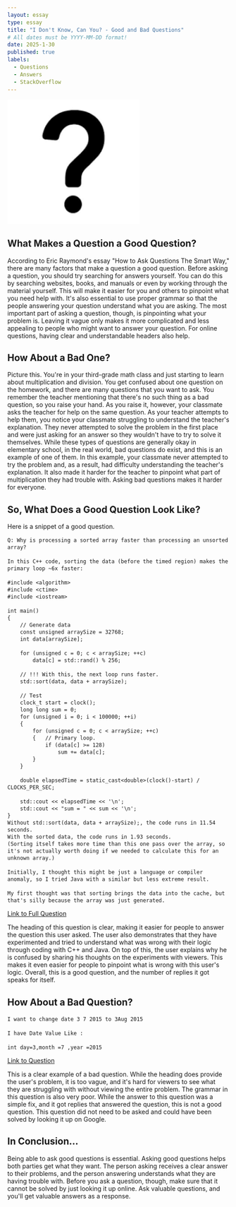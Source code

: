 ```yaml
---
layout: essay
type: essay
title: "I Don't Know, Can You? - Good and Bad Questions"
# All dates must be YYYY-MM-DD format!
date: 2025-1-30
published: true
labels:
  - Questions
  - Answers
  - StackOverflow
---
```


<img width="300px" class="rounded float-start pe-4" src="../img/question.png">

## What Makes a Question a Good Question?

According to Eric Raymond's essay "How to Ask Questions The Smart Way," there are many factors that make a question a good question. Before asking a question, you should try searching for answers yourself. You can do this by searching websites, books, and manuals or even by working through the material yourself. This will make it easier for you and others to pinpoint what you need help with. It's also essential to use proper grammar so that the people answering your question understand what you are asking. The most important part of asking a question, though, is pinpointing what your problem is. Leaving it vague only makes it more complicated and less appealing to people who might want to answer your question. For online questions, having clear and understandable headers also help.

## How About a Bad One?

Picture this. You're in your third-grade math class and just starting to learn about multiplication and division. You get confused about one question on the homework, and there are many questions that you want to ask. You remember the teacher mentioning that there's no such thing as a bad question, so you raise your hand. As you raise it, however, your classmate asks the teacher for help on the same question. As your teacher attempts to help them, you notice your classmate struggling to understand the teacher's explanation. They never attempted to solve the problem in the first place and were just asking for an answer so they wouldn't have to try to solve it themselves. While these types of questions are generally okay in elementary school, in the real world, bad questions do exist, and this is an example of one of them. In this example, your classmate never attempted to try the problem and, as a result, had difficulty understanding the teacher's explanation. It also made it harder for the teacher to pinpoint what part of multiplication they had trouble with. Asking bad questions makes it harder for everyone. 

## So, What Does a Good Question Look Like?

Here is a snippet of a good question.

```
Q: Why is processing a sorted array faster than processing an unsorted array?

In this C++ code, sorting the data (before the timed region) makes the primary loop ~6x faster:

#include <algorithm>
#include <ctime>
#include <iostream>

int main()
{
    // Generate data
    const unsigned arraySize = 32768;
    int data[arraySize];

    for (unsigned c = 0; c < arraySize; ++c)
        data[c] = std::rand() % 256;

    // !!! With this, the next loop runs faster.
    std::sort(data, data + arraySize);

    // Test
    clock_t start = clock();
    long long sum = 0;
    for (unsigned i = 0; i < 100000; ++i)
    {
        for (unsigned c = 0; c < arraySize; ++c)
        {   // Primary loop.
            if (data[c] >= 128)
                sum += data[c];
        }
    }

    double elapsedTime = static_cast<double>(clock()-start) / CLOCKS_PER_SEC;

    std::cout << elapsedTime << '\n';
    std::cout << "sum = " << sum << '\n';
}
Without std::sort(data, data + arraySize);, the code runs in 11.54 seconds.
With the sorted data, the code runs in 1.93 seconds.
(Sorting itself takes more time than this one pass over the array, so it's not actually worth doing if we needed to calculate this for an unknown array.)

Initially, I thought this might be just a language or compiler anomaly, so I tried Java with a similar but less extreme result.

My first thought was that sorting brings the data into the cache, but that's silly because the array was just generated.
```
<p><a href="https://stackoverflow.com/questions/11227809/why-is-processing-a-sorted-array-faster-than-processing-an-unsorted-array">Link to Full Question</a></p>
The heading of this question is clear, making it easier for people to answer the question this user asked. The user also demonstrates that they have experimented and tried to understand what was wrong with their logic through coding with C++ and Java. On top of this, the user explains why he is confused by sharing his thoughts on the experiments with viewers. This makes it even easier for people to pinpoint what is wrong with this user's logic. Overall, this is a good question, and the number of replies it got speaks for itself.

## How About a Bad Question?

```
I want to change date 3 7 2015 to 3Aug 2015

I have Date Value Like :

int day=3,month =7 ,year =2015

```
<p><a href="https://stackoverflow.com/questions/31780444/i-want-to-change-date-format">Link to Question</a></p>
 
This is a clear example of a bad question. While the heading does provide the user's problem, it is too vague, and it's hard for viewers to see what they are struggling with without viewing the entire problem. The grammar in this question is also very poor. While the answer to this question was a simple fix, and it got replies that answered the question, this is not a good question. This question did not need to be asked and could have been solved by looking it up on Google.

## In Conclusion...

Being able to ask good questions is essential. Asking good questions helps both parties get what they want. The person asking receives a clear answer to their problems, and the person answering understands what they are having trouble with. Before you ask a question, though, make sure that it cannot be solved by just looking it up online. Ask valuable questions, and you'll get valuable answers as a response.

